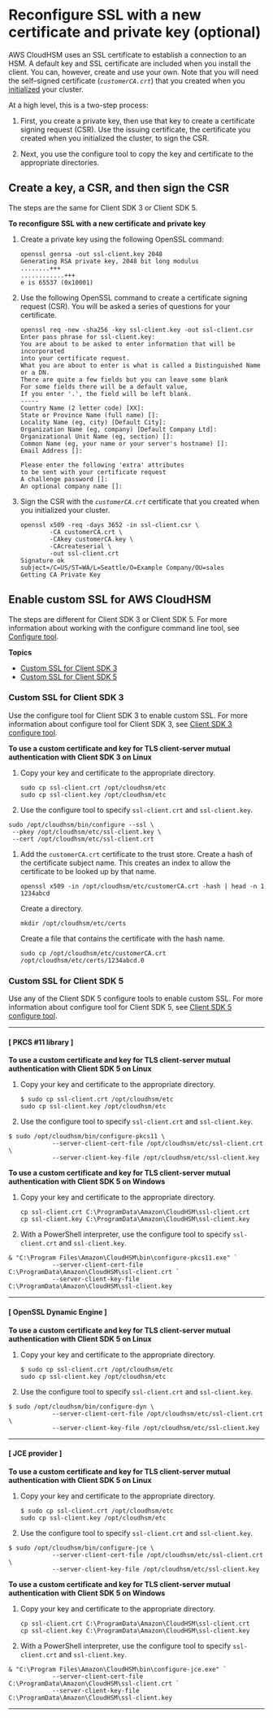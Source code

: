 # Reconfigure SSL with a new certificate and private key \(optional\)<a name="getting-started-ssl"></a>

AWS CloudHSM uses an SSL certificate to establish a connection to an HSM\. A default key and SSL certificate are included when you install the client\. You can, however, create and use your own\. Note that you will need the self–signed certificate \(*`customerCA.crt`*\) that you created when you [initialized](initialize-cluster.md#sign-csr-create-cert) your cluster\. 

At a high level, this is a two\-step process: 

1. First, you create a private key, then use that key to create a certificate signing request \(CSR\)\. Use the issuing certificate, the certificate you created when you initialized the cluster, to sign the CSR\. 

1. Next, you use the configure tool to copy the key and certificate to the appropriate directories\.

## Create a key, a CSR, and then sign the CSR<a name="ssl-openssl"></a>

The steps are the same for Client SDK 3 or Client SDK 5\.

**To reconfigure SSL with a new certificate and private key**

1. Create a private key using the following OpenSSL command:

   ```
   openssl genrsa -out ssl-client.key 2048
   Generating RSA private key, 2048 bit long modulus
   ........+++
   ............+++
   e is 65537 (0x10001)
   ```

1. Use the following OpenSSL command to create a certificate signing request \(CSR\)\. You will be asked a series of questions for your certificate\. 

   ```
   openssl req -new -sha256 -key ssl-client.key -out ssl-client.csr
   Enter pass phrase for ssl-client.key:
   You are about to be asked to enter information that will be incorporated
   into your certificate request.
   What you are about to enter is what is called a Distinguished Name or a DN.
   There are quite a few fields but you can leave some blank
   For some fields there will be a default value,
   If you enter '.', the field will be left blank.
   -----
   Country Name (2 letter code) [XX]:
   State or Province Name (full name) []:
   Locality Name (eg, city) [Default City]:
   Organization Name (eg, company) [Default Company Ltd]:
   Organizational Unit Name (eg, section) []:
   Common Name (eg, your name or your server's hostname) []:
   Email Address []:
    
   Please enter the following 'extra' attributes
   to be sent with your certificate request
   A challenge password []:
   An optional company name []:
   ```

1. Sign the CSR with the *`customerCA.crt`* certificate that you created when you initialized your cluster\. 

   ```
   openssl x509 -req -days 3652 -in ssl-client.csr \
           -CA customerCA.crt \
           -CAkey customerCA.key \
           -CAcreateserial \
           -out ssl-client.crt
   Signature ok
   subject=/C=US/ST=WA/L=Seattle/O=Example Company/OU=sales
   Getting CA Private Key
   ```

## Enable custom SSL for AWS CloudHSM<a name="ssl-sdk"></a>

The steps are different for Client SDK 3 or Client SDK 5\. For more information about working with the configure command line tool, see [Configure tool](configure-tool.md)\.

**Topics**
+ [Custom SSL for Client SDK 3](#enable-ssl-3)
+ [Custom SSL for Client SDK 5](#enable-ssl-5)

### Custom SSL for Client SDK 3<a name="enable-ssl-3"></a>

Use the configure tool for Client SDK 3 to enable custom SSL\. For more information about configure tool for Client SDK 3, see [Client SDK 3 configure tool](configure-sdk-3.md)\.

**To use a custom certificate and key for TLS client\-server mutual authentication with Client SDK 3 on Linux**

1. Copy your key and certificate to the appropriate directory\. 

   ```
   sudo cp ssl-client.crt /opt/cloudhsm/etc
   sudo cp ssl-client.key /opt/cloudhsm/etc
   ```

1.  Use the configure tool to specify `ssl-client.crt` and `ssl-client.key`\.

   ```
   sudo /opt/cloudhsm/bin/configure --ssl \
   	--pkey /opt/cloudhsm/etc/ssl-client.key \
   	--cert /opt/cloudhsm/etc/ssl-client.crt
   ```

1. Add the `customerCA.crt` certificate to the trust store\. Create a hash of the certificate subject name\. This creates an index to allow the certificate to be looked up by that name\. 

   ```
   openssl x509 -in /opt/cloudhsm/etc/customerCA.crt -hash | head -n 1
   1234abcd
   ```

   Create a directory\.

   ```
   mkdir /opt/cloudhsm/etc/certs
   ```

   Create a file that contains the certificate with the hash name\. 

   ```
   sudo cp /opt/cloudhsm/etc/customerCA.crt /opt/cloudhsm/etc/certs/1234abcd.0
   ```

### Custom SSL for Client SDK 5<a name="enable-ssl-5"></a>

Use any of the Client SDK 5 configure tools to enable custom SSL\. For more information about configure tool for Client SDK 5, see [Client SDK 5 configure tool](configure-sdk-5.md)\.

------
#### [ PKCS \#11 library ]

**To use a custom certificate and key for TLS client\-server mutual authentication with Client SDK 5 on Linux**

1. Copy your key and certificate to the appropriate directory\.

   ```
   $ sudo cp ssl-client.crt /opt/cloudhsm/etc
   sudo cp ssl-client.key /opt/cloudhsm/etc
   ```

1.  Use the configure tool to specify `ssl-client.crt` and `ssl-client.key`\.

   ```
   $ sudo /opt/cloudhsm/bin/configure-pkcs11 \
               --server-client-cert-file /opt/cloudhsm/etc/ssl-client.crt \
               --server-client-key-file /opt/cloudhsm/etc/ssl-client.key
   ```

**To use a custom certificate and key for TLS client\-server mutual authentication with Client SDK 5 on Windows**

1. Copy your key and certificate to the appropriate directory\.

   ```
   cp ssl-client.crt C:\ProgramData\Amazon\CloudHSM\ssl-client.crt
   cp ssl-client.key C:\ProgramData\Amazon\CloudHSM\ssl-client.key
   ```

1.  With a PowerShell interpreter, use the configure tool to specify `ssl-client.crt` and `ssl-client.key`\.

   ```
   & "C:\Program Files\Amazon\CloudHSM\bin\configure-pkcs11.exe" `
               --server-client-cert-file C:\ProgramData\Amazon\CloudHSM\ssl-client.crt `
               --server-client-key-file C:\ProgramData\Amazon\CloudHSM\ssl-client.key
   ```

------
#### [ OpenSSL Dynamic Engine ]

**To use a custom certificate and key for TLS client\-server mutual authentication with Client SDK 5 on Linux**

1. Copy your key and certificate to the appropriate directory\.

   ```
   $ sudo cp ssl-client.crt /opt/cloudhsm/etc
   sudo cp ssl-client.key /opt/cloudhsm/etc
   ```

1.  Use the configure tool to specify `ssl-client.crt` and `ssl-client.key`\.

   ```
   $ sudo /opt/cloudhsm/bin/configure-dyn \
               --server-client-cert-file /opt/cloudhsm/etc/ssl-client.crt \
               --server-client-key-file /opt/cloudhsm/etc/ssl-client.key
   ```

------
#### [ JCE provider ]

**To use a custom certificate and key for TLS client\-server mutual authentication with Client SDK 5 on Linux**

1. Copy your key and certificate to the appropriate directory\.

   ```
   $ sudo cp ssl-client.crt /opt/cloudhsm/etc
   sudo cp ssl-client.key /opt/cloudhsm/etc
   ```

1.  Use the configure tool to specify `ssl-client.crt` and `ssl-client.key`\.

   ```
   $ sudo /opt/cloudhsm/bin/configure-jce \
               --server-client-cert-file /opt/cloudhsm/etc/ssl-client.crt \
               --server-client-key-file /opt/cloudhsm/etc/ssl-client.key
   ```

**To use a custom certificate and key for TLS client\-server mutual authentication with Client SDK 5 on Windows**

1. Copy your key and certificate to the appropriate directory\.

   ```
   cp ssl-client.crt C:\ProgramData\Amazon\CloudHSM\ssl-client.crt
   cp ssl-client.key C:\ProgramData\Amazon\CloudHSM\ssl-client.key
   ```

1.  With a PowerShell interpreter, use the configure tool to specify `ssl-client.crt` and `ssl-client.key`\.

   ```
   & "C:\Program Files\Amazon\CloudHSM\bin\configure-jce.exe" `
               --server-client-cert-file C:\ProgramData\Amazon\CloudHSM\ssl-client.crt `
               --server-client-key-file C:\ProgramData\Amazon\CloudHSM\ssl-client.key
   ```

------